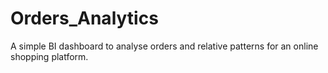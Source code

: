 # Orders_Analytics
A simple BI dashboard to analyse orders and relative patterns for an online shopping platform.

